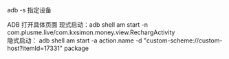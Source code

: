 adb -s 指定设备

ADB 打开具体页面
    现式启动：adb shell am start -n com.plusme.live/com.kxsimon.money.view.RechargActivity    
    隐式启动： adb shell am start -a action.name -d "custom-scheme://custom-host?itemId=17331" package
    